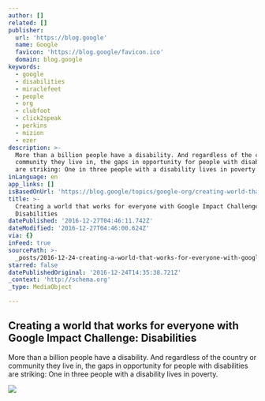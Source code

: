 ```yaml
---
author: []
related: []
publisher:
  url: 'https://blog.google'
  name: Google
  favicon: 'https://blog.google/favicon.ico'
  domain: blog.google
keywords:
  - google
  - disabilities
  - miraclefeet
  - people
  - org
  - clubfoot
  - click2speak
  - perkins
  - mizion
  - ezer
description: >-
  More than a billion people have a disability. And regardless of the country or
  community they live in, the gaps in opportunity for people with disabilities
  are striking: One in three people with a disability lives in poverty.
inLanguage: en
app_links: []
isBasedOnUrl: 'https://blog.google/topics/google-org/creating-world-that-works-for-everyone/'
title: >-
  Creating a world that works for everyone with Google Impact Challenge:
  Disabilities
datePublished: '2016-12-27T04:46:11.742Z'
dateModified: '2016-12-27T04:46:00.624Z'
via: {}
inFeed: true
sourcePath: >-
  _posts/2016-12-24-creating-a-world-that-works-for-everyone-with-google-impact.md
starred: false
datePublishedOriginal: '2016-12-24T14:35:38.721Z'
_context: 'http://schema.org'
_type: MediaObject

---
```

<article style=""><h1>Creating a world that works for everyone with Google Impact Challenge: Disabilities</h1><p>More than a billion people have a disability. And regardless of the country or community they live in, the gaps in opportunity for people with disabilities are striking: One in three people with a disability lives in poverty.</p><img src="https://storage.googleapis.com/gweb-uniblog-publish-prod/images/perkins_lNXfMHw.2e16d0ba.fill-1440x810.jpg" /></article>
